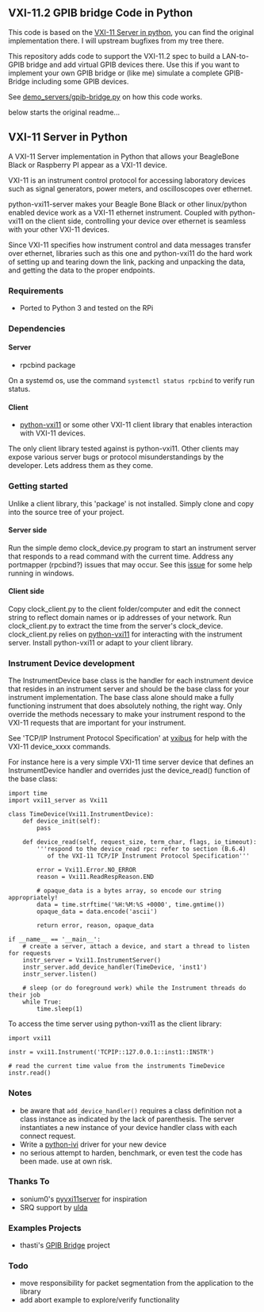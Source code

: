 ## VXI-11.2 GPIB bridge Code in Python

This code is  based on the [VXI-11 Server in python](https://github.com/coburnw/python-vxi11-server),
you can find the original implementation there. I will upstream bugfixes from my tree there.

This repository adds code to support the VXI-11.2 spec to build a LAN-to-GPIB bridge and add virtual GPIB devices there.
Use this if you want to implement your own GPIB bridge or (like me) simulate a complete GPIB-Bridge including some GPIB devices.

See [demo_servers/gpib-bridge.py](https://github.com/ulda/python-vxi11-server/blob/GPIB-bridge-upstream/demo_servers/gpib-bridge.py) on how this code works.

below starts the  original readme...

## VXI-11 Server in Python

A VXI-11 Server implementation in Python that allows your BeagleBone Black or Raspberry PI appear as a VXI-11 device.

VXI-11 is an instrument control protocol for accessing laboratory devices such as signal generators, power meters, and oscilloscopes over ethernet.

python-vxi11-server makes your Beagle Bone Black or other linux/python enabled device work as a VXI-11 ethernet instrument.  Coupled with python-vxi11 on the client side, controlling your device over ethernet is seamless with your other VXI-11 devices.

Since VXI-11 specifies how instrument control and data messages transfer over ethernet, libraries such as this one and python-vxi11 do the hard work of setting up and tearing down the link, packing and unpacking the data, and getting the data to the proper endpoints.

### Requirements
  * Ported to Python 3 and tested on the RPi

### Dependencies
#### Server
  * rpcbind package
  
  On a systemd os, use the command ```systemctl status rpcbind``` to verify run status.

#### Client
  * [python-vxi11](https://github.com/python-ivi/python-vxi11) or some other VXI-11 client library that enables interaction with VXI-11 devices.

The only client library tested against is python-vxi11.  Other clients may expose various server bugs or protocol misunderstandings by the developer.  Lets address them as they come.

### Getting started
Unlike a client library, this 'package' is not installed.  Simply clone and copy into the source tree of your project.

#### Server side
Run the simple demo clock_device.py program to start an instrument server that responds to a read command with the current time.  Address any portmapper (rpcbind?) issues that may occur.  See this [issue](https://github.com/coburnw/python-vxi11-server/issues/2#issuecomment-840338371) for some help running in windows.

#### Client side
Copy clock_client.py to the client folder/computer and edit the connect string to reflect domain names or ip addresses of your network.  Run clock_client.py to extract the time from the server's clock_device.
clock_client.py relies on [python-vxi11](https://github.com/python-ivi/python-vxi11) for interacting with the instrument server.  Install python-vxi11 or adapt to your client library.

### Instrument Device development
The InstrumentDevice base class is the handler for each instrument device that resides in an instrument server and should be the base class for your instrument implementation.  The base class alone should make a fully functioning instrument that does absolutely nothing, the right way.  Only override the methods necessary to make your instrument respond to the VXI-11 requests that are important for your instrument.

See 'TCP/IP Instrument Protocol Specification' at [vxibus](http://www.vxibus.org/specifications.html) for help with the VXI-11 device_xxxx commands.

For instance here is a very simple VXI-11 time server device that defines an InstrumentDevice handler and overrides just the device_read() function of the base class:

    import time
    import vxi11_server as Vxi11

    class TimeDevice(Vxi11.InstrumentDevice):
        def device_init(self):
            pass
			
        def device_read(self, request_size, term_char, flags, io_timeout):
            '''respond to the device_read rpc: refer to section (B.6.4)
               of the VXI-11 TCP/IP Instrument Protocol Specification'''
			   
            error = Vxi11.Error.NO_ERROR
            reason = Vxi11.ReadRespReason.END
        
            # opaque_data is a bytes array, so encode our string appropriately!
            data = time.strftime('%H:%M:%S +0000', time.gmtime())
            opaque_data = data.encode('ascii')
			
            return error, reason, opaque_data

    if __name__ == '__main__':
        # create a server, attach a device, and start a thread to listen for requests
        instr_server = Vxi11.InstrumentServer()
        instr_server.add_device_handler(TimeDevice, 'inst1')
        instr_server.listen()

        # sleep (or do foreground work) while the Instrument threads do their job
        while True:
       	    time.sleep(1)


To access the time server using python-vxi11 as the client library:

    import vxi11

    instr = vxi11.Instrument('TCPIP::127.0.0.1::inst1::INSTR')

    # read the current time value from the instruments TimeDevice
    instr.read()

  
### Notes
  * be aware that ``add_device_handler()`` requires a class definition not a class instance as indicated by the lack of parenthesis.  The server instantiates a new instance of your device handler class with each connect request.
  * Write a [python-ivi](https://github.com/python-ivi/python-ivi) driver for your new device
  * no serious attempt to harden, benchmark, or even test the code has been made.  use at own risk.

### Thanks To
  * sonium0's [pyvxi11server](https://github.com/sonium0/pyvxi11server) for inspiration
  * SRQ support by [ulda](https://github.com/ulda)

### Examples Projects
  * thasti's [GPIB Bridge](https://git.loetlabor-jena.de/thasti/tcpip2instr) project
  
### Todo
  * move responsibility for packet segmentation from the application to the library
  * add abort example to explore/verify functionality
